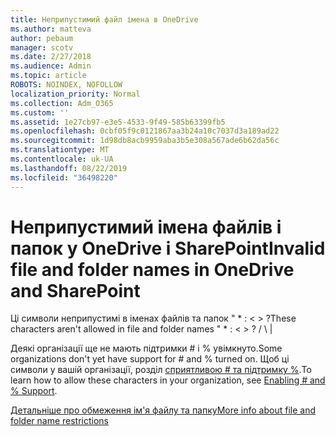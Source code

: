 ```yaml
---
title: Неприпустимий файл імена в OneDrive
ms.author: matteva
author: pebaum
manager: scotv
ms.date: 2/27/2018
ms.audience: Admin
ms.topic: article
ROBOTS: NOINDEX, NOFOLLOW
localization_priority: Normal
ms.collection: Adm_O365
ms.custom: ''
ms.assetid: 1e27cb97-e3e5-4533-9f49-585b63399fb5
ms.openlocfilehash: 0cbf05f9c0121867aa3b24a10c7037d3a189ad22
ms.sourcegitcommit: 1d98db8acb9959aba3b5e308a567ade6b62da56c
ms.translationtype: MT
ms.contentlocale: uk-UA
ms.lasthandoff: 08/22/2019
ms.locfileid: "36498220"
---
```

# <a name="invalid-file-and-folder-names-in-onedrive-and-sharepoint"></a><span data-ttu-id="72edd-102">Неприпустимий імена файлів і папок у OneDrive і SharePoint</span><span class="sxs-lookup"><span data-stu-id="72edd-102">Invalid file and folder names in OneDrive and SharePoint</span></span>

<span data-ttu-id="72edd-103">Ці символи неприпустимі в іменах файлів та папок " \* : \< \> ?</span><span class="sxs-lookup"><span data-stu-id="72edd-103">These characters aren't allowed in file and folder names " \* : \< \> ?</span></span> <span data-ttu-id="72edd-104">/ \ |</span><span class="sxs-lookup"><span data-stu-id="72edd-104"></span></span> 
  
<span data-ttu-id="72edd-105">Деякі організації ще не мають підтримки # і % увімкнуто.</span><span class="sxs-lookup"><span data-stu-id="72edd-105">Some organizations don't yet have support for # and % turned on.</span></span> <span data-ttu-id="72edd-106">Щоб ці символи у вашій організації, розділ [сприятливою # та підтримку %](https://go.microsoft.com/fwlink/?linkid=862611).</span><span class="sxs-lookup"><span data-stu-id="72edd-106">To learn how to allow these characters in your organization, see [Enabling # and % Support](https://go.microsoft.com/fwlink/?linkid=862611).</span></span> 
  
[<span data-ttu-id="72edd-107">Детальніше про обмеження ім'я файлу та папку</span><span class="sxs-lookup"><span data-stu-id="72edd-107">More info about file and folder name restrictions</span></span>](https://go.microsoft.com/fwlink/?linkid=866430)
  

